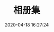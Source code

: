 ---
title: 相册集
date: 2020-04-18 16:27:24
updated: 2020-04-18 16:27:24
layout: albums
albums:
  - caption: 夕阳西下
    url: /albums/linjiangxian
    cover: https://cdn.jsdelivr.net/gh/YunYouJun/yun/images/meme/yun-good-alpha-compressed.png
    desc: 我想起那天夕阳下的奔跑
  - caption: 青春
    url: /albums/young
    cover: https://cdn.jsdelivr.net/gh/YunYouJun/yun/images/meme/yun-shy-alpha.png
    desc: 那是我逝去的青春
  - caption: 日常
    url: /albums/daily
    cover: https://cdn.jsdelivr.net/gh/YunYouJun/yun/images/meme/yun-good-with-text.jpg
    desc: 我们一日日度过的所谓日常
  - caption: 奇迹
    url: /albums/miracle
    cover: https://picsum.photos/600/200?random
    desc: 实际上可能是接连不断的奇迹
---